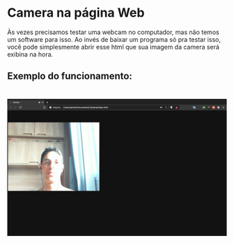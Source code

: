 # Camera na página Web

Às vezes precisamos testar uma webcam no computador, mas não temos um software para isso. 
Ao invés de baixar um programa só pra testar isso, você pode simplesmente abrir esse html que sua imagem 
da camera será exibina na hora.


## Exemplo do funcionamento:

<h1 align="center">
    <img alt="cam" title="#cam" src=".github/cam.png" width="600px" />
</h1>
